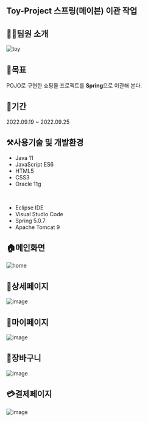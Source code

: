 ## Toy-Project 스프링(메이븐) 이관 작업

## 👨‍💻팀원 소개
![toy](https://user-images.githubusercontent.com/104042566/204458289-0aa9b85d-966b-4b7a-b1af-b857815c8f4e.jpg)

## 📌목표
POJO로 구현한 쇼핑몰 프로젝트를 **Spring**으로 이관해 본다.

## 📆기간
2022.09.19 ~ 2022.09.25

## ⚒️사용기술 및 개발환경
* Java 11
* JavaScript ES6
* HTML5
* CSS3
* Oracle 11g
<br/>

* Eclipse IDE
* Visual Studio Code
* Spring 5.0.7
* Apache Tomcat 9

## 🏠메인화면
![home](https://user-images.githubusercontent.com/104042566/204463119-52664a8e-b458-4271-8fda-e409e056fcbe.jpg)

## 🧷상세페이지
![image](https://user-images.githubusercontent.com/104042566/204463526-e542c0ac-72f0-46da-a3f6-7399f6b6b23b.png)

## 👤마이페이지
![image](https://user-images.githubusercontent.com/104042566/204463846-c09f1f82-79d0-4fb5-8bc7-d7d16c24b91d.png)

## 🛒장바구니
![image](https://user-images.githubusercontent.com/104042566/204464575-480288f0-e4d0-4a6f-9f97-ae176f586d96.png)

## 💳결제페이지
![image](https://user-images.githubusercontent.com/104042566/204464787-4ff55f47-ee49-46ab-b6c8-305c80f32ab2.png)
